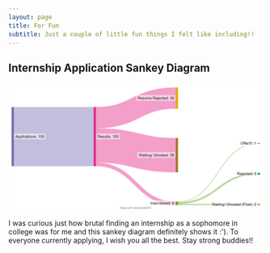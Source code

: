 ```yaml
---
layout: page
title: For Fun
subtitle: Just a couple of little fun things I felt like including!!
---
```

## Internship Application Sankey Diagram
![](/images/intern_sankey.png)  

I was curious just how brutal finding an internship as a sophomore in college was for me and this sankey diagram definitely shows it :'). To everyone currently applying, I wish you all the best. Stay strong buddies!!    
